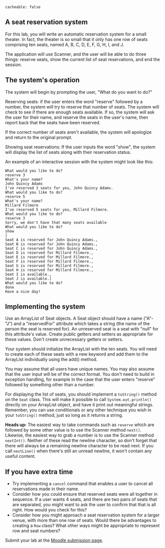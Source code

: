 ```
cacheable: false
```

## A seat reservation system

For this lab, you will write an automatic reservation system for a small theater. In fact, the theater is so small that it only has one row of seats comprising ten seats, named A, B, C, D, E, F, G, H, I, and J.

The application will use Scanner, and the user will be able to do three things: reserve seats, show the current list of seat reservations, and end the session.

## The system's operation

The system will begin by prompting the user, "What do you want to do?"

Reserving seats: if the user enters the word "reserve" followed by a number, the system will try to reserve that number of seats. The system will check to see if there are enough seats available. If so, the system will ask the user for their name, and reserve the seats in the user's name, then report back that the seats have been reserved.

If the correct number of seats aren't available, the system will apologize and return to the original prompt.

Showing seat reservations: If the user inputs the word "show", the system will display the list of seats along with their reservation status.

An example of an interactive session with the system might look  like this:


    What would you like to do?
    reserve 3
    What's your name?
    John Quincy Adams
    I've reserved 3 seats for you, John Quincy Adams.
    What would you like to do?
    reserve 5
    What's your name?
    Millard Filmore
    I've reserved 5 seats for you, Millard Filmore.
    What would you like to do?
    reserve 3
    Sorry, we don't have that many seats available
    What would you like to do?
    show
    [
    Seat A is reserved for John Quincy Adams.,
    Seat B is reserved for John Quincy Adams.,
    Seat C is reserved for John Quincy Adams.,
    Seat D is reserved for Millard Filmore.,
    Seat E is reserved for Millard Filmore.,
    Seat F is reserved for Millard Filmore.,
    Seat G is reserved for Millard Filmore.,
    Seat H is reserved for Millard Filmore.,
    Seat I is available.,
    Seat J is available.]
    What would you like to do?
    done
    Have a nice day!

## Implementing the system

Use an ArrayList of Seat objects. A Seat object should have a name ("A"-"J") and a "reservedFor" attribute which takes a string (the name of the person the seat is reserved for). An unreserved seat is a seat with "null" for this attribute's value. Create public getters and setters as appropriate for these values. Don't create unnecessary getters or setters.

Your system should initialize the ArrayList with the ten seats. You will need to create each of these seats with a new keyword and add them to the ArrayList individually using the add() method.

You may assume that all users have unique names. You may also assume that the user input will be of the correct format. You don't need to build in exception handling, for example in the case that the user enters "reserve" followed by something other than a number.

For displaying the list of seats, you should implement a `toString()` method on the `Seat` class. This will make it possible to call `System.out.println()` directly on your ArrayList object, and have it print out meaningful strings. Remember, you can use conditionals or any other technique you wish in your `toString()` method, just so long as it returns a string.

**Heads up:** The easiest way to take commands such as `reserve` which are followed by some other value is to use the Scanner method `next()`. Likewise, the easiest way to grab a number is to use the Scanner method `nextInt()`. Neither of these read the newline character, so don't forget that there will always be a remaining newline character to be read next. If you call `nextLine()` when there's still an unread newline, it won't contain any useful content.

## If you have extra time

* Try implementing a `cancel` command that enables a user to cancel all reservations made in their name.
* Consider how you could ensure that reserved seats were all together in sequence. If a user wants 4 seats, and there are two pairs of seats that are separated, you might want to ask the user to confirm that that is all right. How would you check for this?
* Consider how you might approach a seat reservation system for a larger venue, with more than one row of seats. Would there be advantages to creating a `Row` class? What other ways might be appropriate to represent row and seat numbers?

Submit your lab at the [Moodle submission page](https://moodle.pugetsound.edu/moodle/mod/assign/view.php?id=327741).
